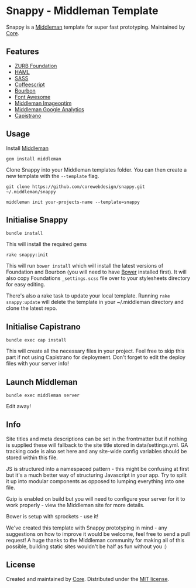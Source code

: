 # Snappy - Middleman Template #

Snappy is a [Middleman](http://middlemanapp.com/) template for super fast prototyping. Maintained by [Core](http://wearecore.co.uk/).

## Features ##

* [ZURB Foundation](http://foundation.zurb.com/)
* [HAML](http://haml.info/)
* [SASS](http://sass-lang.com/)
* [Coffeescript](http://coffeescript.org/)
* [Bourbon](http://bourbon.io/)
* [Font Awesome](http://fortawesome.github.io/Font-Awesome/)
* [Middleman Imageoptim](https://github.com/plasticine/middleman-imageoptim)
* [Middleman Google Analytics](https://github.com/danielbayerlein/middleman-google-analytics)
* [Capistrano](http://capistranorb.com/)

## Usage ##

Install [Middleman](http://middlemanapp.com/)

`gem install middleman`

Clone Snappy into your Middleman templates folder. You can then create a new template with the `--template` flag.

`git clone https://github.com/corewebdesign/snappy.git ~/.middleman/snappy`

`middleman init your-projects-name --template=snappy`

## Initialise Snappy ##
`bundle install`

This will install the required gems

`rake snappy:init`

This will run `bower install` which will install the latest versions of Foundation and Bourbon (you will need to have [Bower](http://bower.io/) installed first). It will also copy Foundations `_settings.scss` file over to your stylesheets directory for easy editing.

There's also a rake task to update your local template. Running `rake snappy:update` will delete the template in your ~/.middleman directory and clone the latest repo.

## Initialise Capistrano ##
`bundle exec cap install`

This will create all the necessary files in your project. Feel free to skip this part if not using Capistrano for deployment. Don't forget to edit the deploy files with your server info!

## Launch Middleman ##
`bundle exec middleman server`

Edit away!

## Info ##
Site titles and meta descriptions can be set in the frontmatter but if nothing is supplied these will fallback to the site title stored in data/settings.yml. GA tracking code is also set here and any site-wide config variables should be stored within this file.

JS is structured into a namespaced pattern - this might be confusing at first but it's a much better way of structuring Javascript in your app. Try to split it up into modular components as opposed to lumping everything into one file.

Gzip is enabled on build but you will need to configure your server for it to work properly - view the Middleman site for more details.

Bower is setup with sprockets - use it!

We've created this template with Snappy prototyping in mind - any suggestions on how to improve it would be welcome, feel free to send a pull request! A huge thanks to the Middleman community for making all of this possible, building static sites wouldn't be half as fun without you :)

## License ##

Created and maintained by [Core](http://wearecore.co.uk/). Distributed under the [MIT license](LICENSE.md).